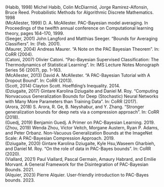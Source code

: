 (Habib, 1998) Michel Habib, Colin McDiarmid, Jorge Ramirez-Alfonsin, Bruce Reed. Probabilistic Methods for Algorithmic Discrete Mathematics. 1998\
(McAllester, 1999) D. A. McAllester. PAC-Bayesian model averaging. In Proceedings of the twelfth annual conference on Computational learning theory, pages 164–170, 1999.\
(Seeger, 2001) John Langford and Matthias Seeger. “Bounds for Averaging Classifiers”. In: (Feb. 2001).\
(Maurer, 2004) Andreas Maurer. “A Note on the PAC Bayesian Theorem”. In: CoRR (2004).\
(Catoni, 2007) Olivier Catoni. “Pac-Bayesian Supervised Classification: The Thermodynamics of Statistical Learning”. In: IMS Lecture Notes Monograph Series 56 (2007), pp. 1–163.\
(McAllester, 2013) David A. McAllester. “A PAC-Bayesian Tutorial with A Dropout Bound”. In: CoRR (2013).\
(Scott, 2014) Clayton Scott. Hoeffding’s Inequality. 2014.\
(Dziugaite, 2017) Gintare Karolina Dziugaite and Daniel M. Roy. “Computing Nonvacuous Generalization Bounds for Deep (Stochastic) Neural Networks with Many More Parameters than Training Data”. In: CoRR (2017).\
(Arora, 2018) S. Arora, R. Ge, B. Neyshabur, and Y. Zhang. “Stronger generalization bounds for deep nets via a compression approach”. In: CoRR (2018).\
(Guedj, 2019) Benjamin Guedj. A Primer on PAC-Bayesian Learning. 2019.\
(Zhou, 2019) Wenda Zhou, Victor Veitch, Morgane Austern, Ryan P. Adams, and Peter Orbanz. Non-Vacuous Generalization Bounds at the ImageNet Scale: A PAC-Bayesian Compression Approach. 2019.\
(Dziugaite, 2020) Gintare Karolina Dziugaite, Kyle Hsu,Waseem Gharbieh, and Daniel M. Roy. “On the role of data in PAC-Bayes bounds”. In: CoRR (2020).\
(Viallard, 2021) Paul Viallard, Pascal Germain, Amaury Habrard, and Emilie Morvant. A General Framework for the Disintegration of PAC-Bayesian Bounds. 2021.\
(Alquier, 2023) Pierre Alquier. User-friendly introduction to PAC-Bayes bounds. 2023.